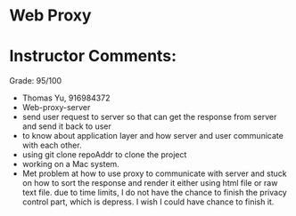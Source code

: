 # Web Proxy

# Instructor Comments: 

Grade: 95/100
   
   * Thomas Yu, 916984372
   * Web-proxy-server
   * send user request to server so that can get the response from server and send it back to user
   * to know about application layer and how server and user communicate with each other.
   * using git clone repoAddr to clone the project
   * working on a Mac system.
   * Met problem at how to use proxy to communicate with server and stuck on how to sort the response and render it either using html file or raw text file.
   due to time limits, I do not have the chance to finish the privacy control part, which is depress. I wish I could have chance to finish it.

